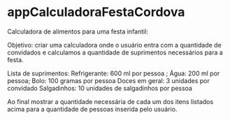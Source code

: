 # appCalculadoraFestaCordova

Calculadora de alimentos para uma festa infantil: 

Objetivo: criar uma calculadora onde o usuário entra com a quantidade de convidados e calculamos a quantidade de suprimentos necessários para a festa. 

Lista de suprimentos: 
Refrigerante: 600 ml por pessoa ; 
Água: 200 ml por pessoa; 
Bolo: 100 gramas por pessoa 
Doces em geral: 3 unidades por convidado 
Salgadinhos: 10 unidades de salgadinhos por pessoa 

Ao final mostrar a quantidade necessária de cada um dos itens listados acima para a quantidade de pessoas inserida pelo usuário. 
